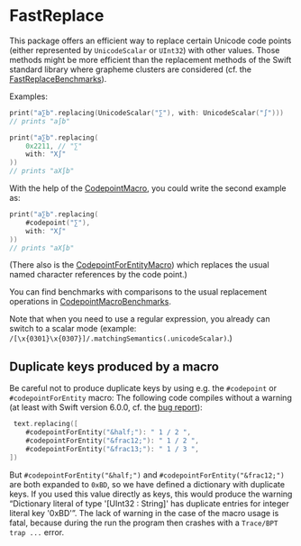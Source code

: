 # FastReplace

This package offers an efficient way to replace certain Unicode code points (either represented by `UnicodeScalar` or `UInt32`) with other values. Those methods might be more efficient than the replacement methods of the Swift standard library where grapheme clusters are considered (cf. the [FastReplaceBenchmarks](https://github.com/stefanspringer1/FastReplaceBenchmarks)).

Examples:

```swift
print("a∑b".replacing(UnicodeScalar("∑"), with: UnicodeScalar("∫")))
// prints "a∫b"
```

```swift
print("a∑b".replacing(
    0x2211, // "∑"
    with: "X∫"
))
// prints "aX∫b"
```

With the help of the [CodepointMacro](https://github.com/stefanspringer1/CodepointMacro), you could write the second example as:

```swift
print("a∑b".replacing(
    #codepoint("∑"),
    with: "X∫"
))
// prints "aX∫b"
```

(There also is the [CodepointForEntityMacro](https://github.com/stefanspringer1/CodepointForEntityMacro)) which replaces the usual named character references by the code point.)

You can find benchmarks with comparisons to the usual replacement operations in [CodepointMacroBenchmarks](https://github.com/stefanspringer1/CodepointMacroBenchmarks).

Note that when you need to use a regular expression, you already can switch to a scalar mode (example: `/[\x{0301}\x{0307}]/.matchingSemantics(.unicodeScalar)`.)

## Duplicate keys produced by a macro

Be careful not to produce duplicate keys by using e.g. the `#codepoint` or `#codepointForEntity` macro: The following code compiles without a warning (at least with Swift version 6.0.0, cf. the [bug report](https://github.com/swiftlang/swift/issues/77318)):

```swift
 text.replacing([
    #codepointForEntity("&half;"): " 1 / 2 ",
    #codepointForEntity("&frac12;"): " 1 / 2 ",
    #codepointForEntity("&frac13;"): " 1 / 3 ",
])
```

But `#codepointForEntity("&half;")` and `#codepointForEntity("&frac12;")` are both expanded to `0xBD`, so we have defined a dictionary with duplicate keys. If you used this value directly as keys, this would produce the warning “Dictionary literal of type '[UInt32 : String]' has duplicate entries for integer literal key '0xBD'”. The lack of warning in the case of the macro usage is fatal, because during the run the program then crashes with a `Trace/BPT trap ...` error.

